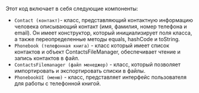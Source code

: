 Этот код включает в себя следующие компоненты:
- `Contact (контакт)`- класс, представляющий контактную информацию человека описывающий контакт (имя, фамилия, номер телефона и email). Он имеет конструктор, который инициализирует поля класса, а также переопределенные методы equals, hashCode и toString.
- `Phonebook (телефонная книга)` - класс который имеет список контактов и объект ContactsFileManager, обеспечивает чтение и запись контактов в файл.
- `ContactsFilemanager (файл менеджер)` - класс, который позволяет импортировать и экспортировать списки в файлы.
- `PhonebookUI (меню)` - класс, представляет интерфейс пользователя для работы с телефонной книгой.
